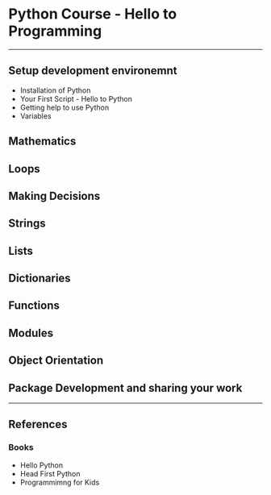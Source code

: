 # Python Course - Hello to Programming
---
## Setup development environemnt 
* Installation of Python
* Your First Script - Hello to Python
* Getting help to use Python
* Variables
## Mathematics 
## Loops 
## Making Decisions 
## Strings 
## Lists
## Dictionaries
## Functions
## Modules
## Object Orientation
## Package Development and sharing your work

--- 
## References 
### Books 
* Hello Python 
* Head First Python
* Programmimng for Kids 


